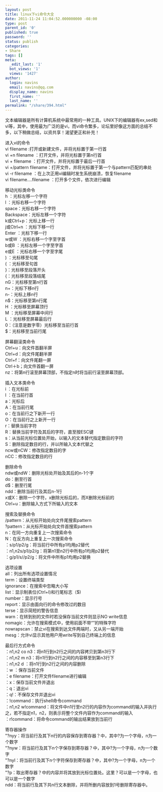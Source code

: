 ```yaml
---
layout: post
title: linux下vi命令大全
date: 2011-11-24 11:04:52.000000000 -08:00
type: post
parent_id: '0'
published: true
password: ''
status: publish
categories:
- Share
tags: []
meta:
  _edit_last: '1'
  bot_views: '1'
  views: '1427'
author:
  login: navins
  email: navins@qq.com
  display_name: navins
  first_name: ''
  last_name: ''
permalink: "/share/394.html"
---
```

文本编辑器是所有计算机系统中最常用的一种工具。UNIX下的编辑器有ex,sed和vi等，其中，使用最为广泛的是vi，而vi命令繁多，论坛里好像这方面的总结不多，以下稍做总结，以资共享！渴望更正和补充！

进入vi的命令  
vi filename :打开或新建文件，并将光标置于第一行首  
vi +n filename ：打开文件，并将光标置于第n行首  
vi + filename ：打开文件，并将光标置于最后一行首  
vi +/pattern filename：打开文件，并将光标置于第一个与pattern匹配的串处  
vi -r filename ：在上次正用vi编辑时发生系统崩溃，恢复filename  
vi filename....filename ：打开多个文件，依次进行编辑

移动光标类命令  
h ：光标左移一个字符  
l ：光标右移一个字符  
space：光标右移一个字符  
Backspace：光标左移一个字符  
k或Ctrl+p：光标上移一行  
j或Ctrl+n ：光标下移一行  
Enter ：光标下移一行  
w或W ：光标右移一个字至字首  
b或B ：光标左移一个字至字首  
e或E ：光标右移一个字至字尾  
) ：光标移至句尾  
( ：光标移至句首  
}：光标移至段落开头  
{：光标移至段落结尾  
nG：光标移至第n行首  
n+：光标下移n行  
n-：光标上移n行  
n$：光标移至第n行尾  
H ：光标移至屏幕顶行  
M ：光标移至屏幕中间行  
L ：光标移至屏幕最后行  
0：（注意是数字零）光标移至当前行首  
$：光标移至当前行尾

屏幕翻滚类命令  
Ctrl+u：向文件首翻半屏  
Ctrl+d：向文件尾翻半屏  
Ctrl+f：向文件尾翻一屏  
Ctrl＋b；向文件首翻一屏  
nz：将第n行滚至屏幕顶部，不指定n时将当前行滚至屏幕顶部。

插入文本类命令  
i ：在光标前  
I ：在当前行首  
a：光标后  
A：在当前行尾  
o：在当前行之下新开一行  
O：在当前行之上新开一行  
r：替换当前字符  
R：替换当前字符及其后的字符，直至按ESC键  
s：从当前光标位置处开始，以输入的文本替代指定数目的字符  
S：删除指定数目的行，并以所输入文本代替之  
ncw或nCW：修改指定数目的字  
nCC：修改指定数目的行

删除命令  
ndw或ndW：删除光标处开始及其后的n-1个字  
do：删至行首  
d$：删至行尾  
ndd：删除当前行及其后n-1行  
x或X：删除一个字符，x删除光标后的，而X删除光标前的  
Ctrl+u：删除输入方式下所输入的文本  
<!--more-->  
搜索及替换命令  
/pattern：从光标开始处向文件尾搜索pattern  
?pattern：从光标开始处向文件首搜索pattern  
n：在同一方向重复上一次搜索命令  
N：在反方向上重复上一次搜索命令  
：s/p1/p2/g：将当前行中所有p1均用p2替代  
：n1,n2s/p1/p2/g：将第n1至n2行中所有p1均用p2替代  
：g/p1/s//p2/g：将文件中所有p1均用p2替换

选项设置  
all：列出所有选项设置情况  
term：设置终端类型  
ignorance：在搜索中忽略大小写  
list：显示制表位(Ctrl+I)和行尾标志（$)  
number：显示行号  
report：显示由面向行的命令修改过的数目  
terse：显示简短的警告信息  
warn：在转到别的文件时若没保存当前文件则显示NO write信息  
nomagic：允许在搜索模式中，使用前面不带“”的特殊字符  
nowrapscan：禁止vi在搜索到达文件两端时，又从另一端开始  
mesg：允许vi显示其他用户用write写到自己终端上的信息

最后行方式命令  
：n1,n2 co n3：将n1行到n2行之间的内容拷贝到第n3行下  
：n1,n2 m n3：将n1行到n2行之间的内容移至到第n3行下  
：n1,n2 d ：将n1行到n2行之间的内容删除  
：w ：保存当前文件  
：e filename：打开文件filename进行编辑  
：x：保存当前文件并退出  
：q：退出vi  
：q!：不保存文件并退出vi  
：!command：执行shell命令command  
：n1,n2 w!command：将文件中n1行至n2行的内容作为command的输入并执行之，若不指定n1，n2，则表示将整个文件内容作为command的输入  
：r!command：将命令command的输出结果放到当前行

寄存器操作  
"?nyy：将当前行及其下n行的内容保存到寄存器？中，其中?为一个字母，n为一个数字  
"?nyw：将当前行及其下n个字保存到寄存器？中，其中?为一个字母，n为一个数字  
"?nyl：将当前行及其下n个字符保存到寄存器？中，其中?为一个字母，n为一个数字  
"?p：取出寄存器？中的内容并将其放到光标位置处。这里？可以是一个字母，也可以是一个数字  
ndd：将当前行及其下共n行文本删除，并将所删内容放到1号删除寄存器中。

